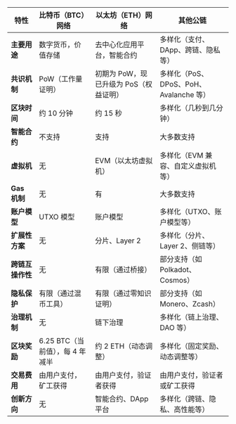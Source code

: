 | **特性**                | **比特币（BTC）网络**               | **以太坊（ETH）网络**               | **其他公链**                        |
|-------------------------|------------------------------------|------------------------------------|------------------------------------|
| **主要用途**             | 数字货币，价值存储                 | 去中心化应用平台，智能合约          | 多样化（支付、DApp、跨链、隐私等）  |
| **共识机制**             | PoW（工作量证明）                  | 初期为 PoW，现已升级为 PoS（权益证明） | 多样化（PoS、DPoS、PoH、Avalanche 等） |
| **区块时间**             | 约 10 分钟                         | 约 15 秒                           | 多样化（几秒到几分钟）              |
| **智能合约**             | 不支持                             | 支持                                | 大多数支持                          |
| **虚拟机**               | 无                                 | EVM（以太坊虚拟机）                 | 多样化（EVM 兼容、自定义虚拟机等）  |
| **Gas 机制**             | 无                                 | 有                                  | 大多数支持                          |
| **账户模型**             | UTXO 模型                          | 账户模型                            | 多样化（UTXO、账户模型等）          |
| **扩展性方案**           | 无                                 | 分片、Layer 2                       | 多样化（分片、Layer 2、侧链等）     |
| **跨链互操作性**         | 无                                 | 有限（通过桥接）                    | 部分支持（如 Polkadot、Cosmos）     |
| **隐私保护**             | 有限（通过混币工具）               | 有限（通过零知识证明）              | 部分支持（如 Monero、Zcash）        |
| **治理机制**             | 无                                 | 链下治理                            | 多样化（链上治理、DAO 等）          |
| **区块奖励**             | 6.25 BTC（当前值），每 4 年减半    | 约 2 ETH（动态调整）                | 多样化（固定奖励、动态调整等）      |
| **交易费用**             | 由用户支付，矿工获得               | 由用户支付，验证者获得              | 由用户支付，验证者或矿工获得        |
| **创新方向**             | 无                                 | 智能合约、DApp 平台                 | 多样化（跨链、隐私、高性能等）      |